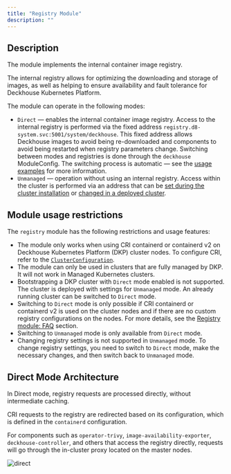 ```yaml
---
title: "Registry Module"
description: ""
---
```


## Description

The module implements the internal container image registry.

The internal registry allows for optimizing the downloading and storage of images, as well as helping to ensure availability and fault tolerance for Deckhouse Kubernetes Platform.

The module can operate in the following modes:

- `Direct` — enables the internal container image registry. Access to the internal registry is performed via the fixed address `registry.d8-system.svc:5001/system/deckhouse`. This fixed address allows Deckhouse images to avoid being re-downloaded and components to avoid being restarted when registry parameters change. Switching between modes and registries is done through the `deckhouse` ModuleConfig. The switching process is automatic — see the [usage examples](examples.html) for more information.
- `Unmanaged` — operation without using an internal registry. Access within the cluster is performed via an address that can be [set during the cluster installation](../../installing/configuration.html#initconfiguration-deckhouse-imagesrepo) or [changed in a deployed cluster](../../deckhouse-faq.html#how-do-i-switch-a-running-deckhouse-cluster-to-use-a-third-party-registry).

## Module usage restrictions

The `registry` module has the following restrictions and usage features:

- The module only works when using CRI containerd or containerd v2 on Deckhouse Kubernetes Platform (DKP) cluster nodes. To configure CRI, refer to the [`ClusterConfiguration`](../../installing/configuration.html##clusterconfiguration-defaultcri).
- The module can only be used in clusters that are fully managed by DKP. It will not work in Managed Kubernetes clusters.
- Bootstrapping a DKP cluster with `Direct` mode enabled is not supported. The cluster is deployed with settings for `Unmanaged` mode. An already running cluster can be switched to `Direct` mode.
- Switching to `Direct` mode is only possible if CRI containerd or containerd v2 is used on the cluster nodes and if there are no custom registry configurations on the nodes. For more details, see the [Registry module: FAQ](./faq.html) section.
- Switching to `Unmanaged` mode is only available from `Direct` mode.
- Changing registry settings is not supported in `Unmanaged` mode. To change registry settings, you need to switch to `Direct` mode, make the necessary changes, and then switch back to `Unmanaged` mode.

## Direct Mode Architecture

In Direct mode, registry requests are processed directly, without intermediate caching.

CRI requests to the registry are redirected based on its configuration, which is defined in the `containerd` configuration.

For components such as `operator-trivy`, `image-availability-exporter`, `deckhouse-controller`, and others that access the registry directly, requests will go through the in-cluster proxy located on the master nodes.

<!--- Source: mermaid code from docs/internal/DIRECT.md --->
![direct](../../images/registry-module/direct-en.png)

<!-- ### Proxy Mode
This mode allows the registry to act as an intermediate proxy server between the client and the remote registry, optimizing access to frequently used images and reducing network load.
The caching proxy registry runs as static pods on control plane nodes. To ensure high availability, a load balancer is deployed on each cluster node.
Registry access from the CRI is performed through the load balancer, with the corresponding configuration set in containerd.
For components that access the registry directly, such as `operator-trivy`, `image-availability-exporter`, `deckhouse-controller`, and others, requests will also go through the caching proxy registry.
-->

<!-- ### Local Mode
This mode enables the creation of a local registry copy inside the cluster. Images from the remote registry are fully replicated to local storage.
Operation is similar to the caching proxy. The local registry also runs as static pods on control plane nodes. A per-node load balancer is used to ensure availability.
CRI access to the local registry is set up via the load balancer and configured in containerd.
Components that access the registry directly, such as `operator-trivy`, `image-availability-exporter`, `deckhouse-controller`, and others, will go to the local registry.
Populating the local registry is handled using the d8 tool.
-->
